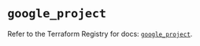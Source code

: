 # `google_project`

Refer to the Terraform Registry for docs: [`google_project`](https://registry.terraform.io/providers/hashicorp/google-beta/5.39.1/docs/resources/google_project).

